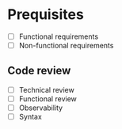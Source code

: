 # Prequisites

-[ ] Functional requirements
-[ ] Non-functional requirements

## Code review
-[ ] Technical review
-[ ] Functional review
-[ ] Observability
-[ ] Syntax
